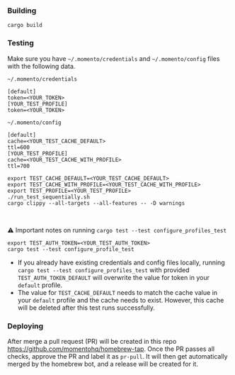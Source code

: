 ### Building

```
cargo build
```

### Testing

Make sure you have `~/.momento/credentials` and `~/.momento/config` files with the following data.

`~/.momento/credentials`

```
[default]
token=<YOUR_TOKEN>
[YOUR_TEST_PROFILE]
token=<YOUR_TOKEN>
```

`~/.momento/config`

```
[default]
cache=<YOUR_TEST_CACHE_DEFAULT>
ttl=600
[YOUR_TEST_PROFILE]
cache=<YOUR_TEST_CACHE_WITH_PROFILE>
ttl=700
```

```
export TEST_CACHE_DEFAULT=<YOUR_TEST_CACHE_DEFAULT>
export TEST_CACHE_WITH_PROFILE=<YOUR_TEST_CACHE_WITH_PROFILE>
export TEST_PROFILE=<YOUR_TEST_PROFILE>
./run_test_sequentially.sh
cargo clippy --all-targets --all-features -- -D warnings
```

<br>

:warning: Important notes on running `cargo test --test configure_profiles_test`

```
export TEST_AUTH_TOKEN=<YOUR_TEST_AUTH_TOKEN>
cargo test --test configure_profile_test
```

- If you already have existing credentials and config files locally, running `cargo test --test configure_profiles_test` with provided `TEST_AUTH_TOKEN_DEFAULT` will overwrite the value for token in your `default` profile.
- The value for `TEST_CACHE_DEFAULT` needs to match the cache value in your `default` profile and the cache needs to exist. However, this cache will be deleted after this test runs successfully.

### Deploying

After merge a pull request (PR) will be created in this repo https://github.com/momentohq/homebrew-tap. Once the PR passes all checks, approve the PR and label it as `pr-pull`. It will then get automatically merged by the homebrew bot, and a release will be created for it.
